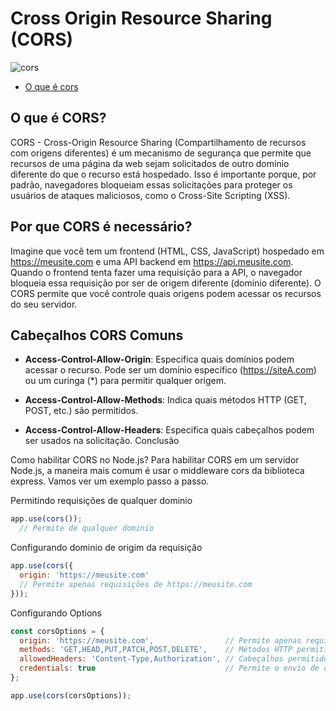 # Cross Origin Resource Sharing (CORS)
![cors](assets/cors.avif)

- [O que é cors](#o-que-é-cors)


## O que é CORS?
CORS - Cross-Origin Resource Sharing (Compartilhamento de recursos com origens diferentes) é um mecanismo de segurança que permite que recursos de uma página da web sejam solicitados de outro domínio diferente do que o recurso está hospedado. Isso é importante porque, por padrão, navegadores bloqueiam essas solicitações para proteger os usuários de ataques maliciosos, como o Cross-Site Scripting (XSS).

## Por que CORS é necessário?
Imagine que você tem um frontend (HTML, CSS, JavaScript) hospedado em https://meusite.com e uma API backend em https://api.meusite.com. Quando o frontend tenta fazer uma requisição para a API, o navegador bloqueia essa requisição por ser de origem diferente (domínio diferente). O CORS permite que você controle quais origens podem acessar os recursos do seu servidor.

## Cabeçalhos CORS Comuns
- **Access-Control-Allow-Origin**: Especifica quais domínios podem acessar o recurso. Pode ser um domínio específico (https://siteA.com) ou um curinga (*) para permitir qualquer origem.

- **Access-Control-Allow-Methods**: Indica quais métodos HTTP (GET, POST, etc.) são permitidos.

- **Access-Control-Allow-Headers**: Especifica quais cabeçalhos podem ser usados na solicitação.
Conclusão

Como habilitar CORS no Node.js?
Para habilitar CORS em um servidor Node.js, a maneira mais comum é usar o middleware cors da biblioteca express. Vamos ver um exemplo passo a passo.

Permitindo requisições de qualquer dominio
```javascript
app.use(cors());
  // Permite de qualquer dominio
```
Configurando dominio de origim da requisição
```javascript
app.use(cors({
  origin: 'https://meusite.com'
  // Permite apenas requisições de https://meusite.com
}));
```

Configurando Options
```javascript
const corsOptions = {
  origin: 'https://meusite.com',                // Permite apenas requisições de https://meusite.com
  methods: 'GET,HEAD,PUT,PATCH,POST,DELETE',    // Métodos HTTP permitidos
  allowedHeaders: 'Content-Type,Authorization', // Cabeçalhos permitidos
  credentials: true                             // Permite o envio de cookies
};

app.use(cors(corsOptions));
```